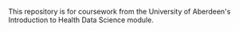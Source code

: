 This repository is for coursework from the University of Aberdeen's Introduction to Health Data Science module.
